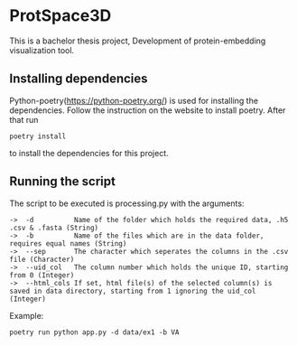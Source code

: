 # ProtSpace3D

This is a bachelor thesis project, 
Development of protein-embedding visualization tool.

## Installing dependencies

Python-poetry(https://python-poetry.org/) is used for installing the dependencies. Follow the instruction 
on the website to install poetry.
After that run

```shell
poetry install
```

to install the dependencies for this project.

## Running the script

The script to be executed is processing.py with the arguments:

    ->  -d          Name of the folder which holds the required data, .h5 .csv & .fasta (String)
    ->  -b          Name of the files which are in the data folder, requires equal names (String)
    ->  --sep       The character which seperates the columns in the .csv file (Character)
    ->  --uid_col   The column number which holds the unique ID, starting from 0 (Integer)
    ->  --html_cols If set, html file(s) of the selected column(s) is saved in data directory, starting from 1 ignoring the uid_col (Integer)

Example:

```shell
poetry run python app.py -d data/ex1 -b VA
```
